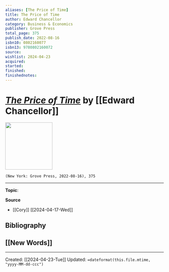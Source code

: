 ```yaml
---
aliases: [The Price of Time]
title: The Price of Time
author: Edward Chancellor
category: Business & Economics
publisher: Grove Press
total_page: 375
publish_date: 2022-08-16
isbn10: 0802160077
isbn13: 9780802160072
source: 
wishlist: 2024-04-23
acquired: 
started: 
finished: 
finishednotes: 
---
```

# *[The Price of Time]()* by [[Edward Chancellor]]

<img src="http://books.google.com/books/content?id=sgGBEAAAQBAJ&printsec=frontcover&img=1&zoom=1&edge=curl&source=gbs_api" width=150>

`(New York: Grove Press, 2022-08-16), 375`



--- 
**Topic**: 

**Source**
- [[Cory]] [[2024-04-17-Wed]]

**Bibliography**
- 
 
**[[New Words]]**
- 

---
Created: [[2024-04-23-Tue]]
Updated: `=dateformat(this.file.mtime, "yyyy-MM-dd-ccc")`
